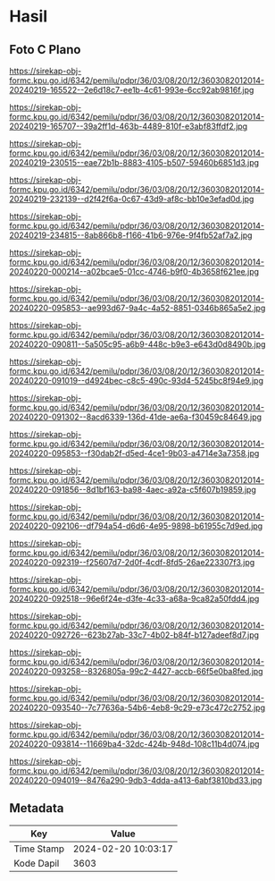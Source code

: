 # Hasil

## Foto C Plano

https://sirekap-obj-formc.kpu.go.id/6342/pemilu/pdpr/36/03/08/20/12/3603082012014-20240219-165522--2e6d18c7-ee1b-4c61-993e-6cc92ab9816f.jpg

https://sirekap-obj-formc.kpu.go.id/6342/pemilu/pdpr/36/03/08/20/12/3603082012014-20240219-165707--39a2ff1d-463b-4489-810f-e3abf83ffdf2.jpg

https://sirekap-obj-formc.kpu.go.id/6342/pemilu/pdpr/36/03/08/20/12/3603082012014-20240219-230515--eae72b1b-8883-4105-b507-59460b6851d3.jpg

https://sirekap-obj-formc.kpu.go.id/6342/pemilu/pdpr/36/03/08/20/12/3603082012014-20240219-232139--d2f42f6a-0c67-43d9-af8c-bb10e3efad0d.jpg

https://sirekap-obj-formc.kpu.go.id/6342/pemilu/pdpr/36/03/08/20/12/3603082012014-20240219-234815--8ab866b8-f166-41b6-976e-9f4fb52af7a2.jpg

https://sirekap-obj-formc.kpu.go.id/6342/pemilu/pdpr/36/03/08/20/12/3603082012014-20240220-000214--a02bcae5-01cc-4746-b9f0-4b3658f621ee.jpg

https://sirekap-obj-formc.kpu.go.id/6342/pemilu/pdpr/36/03/08/20/12/3603082012014-20240220-095853--ae993d67-9a4c-4a52-8851-0346b865a5e2.jpg

https://sirekap-obj-formc.kpu.go.id/6342/pemilu/pdpr/36/03/08/20/12/3603082012014-20240220-090811--5a505c95-a6b9-448c-b9e3-e643d0d8490b.jpg

https://sirekap-obj-formc.kpu.go.id/6342/pemilu/pdpr/36/03/08/20/12/3603082012014-20240220-091019--d4924bec-c8c5-490c-93d4-5245bc8f94e9.jpg

https://sirekap-obj-formc.kpu.go.id/6342/pemilu/pdpr/36/03/08/20/12/3603082012014-20240220-091302--8acd6339-136d-41de-ae6a-f30459c84649.jpg

https://sirekap-obj-formc.kpu.go.id/6342/pemilu/pdpr/36/03/08/20/12/3603082012014-20240220-095853--f30dab2f-d5ed-4ce1-9b03-a4714e3a7358.jpg

https://sirekap-obj-formc.kpu.go.id/6342/pemilu/pdpr/36/03/08/20/12/3603082012014-20240220-091856--8d1bf163-ba98-4aec-a92a-c5f607b19859.jpg

https://sirekap-obj-formc.kpu.go.id/6342/pemilu/pdpr/36/03/08/20/12/3603082012014-20240220-092106--df794a54-d6d6-4e95-9898-b61955c7d9ed.jpg

https://sirekap-obj-formc.kpu.go.id/6342/pemilu/pdpr/36/03/08/20/12/3603082012014-20240220-092319--f25607d7-2d0f-4cdf-8fd5-26ae223307f3.jpg

https://sirekap-obj-formc.kpu.go.id/6342/pemilu/pdpr/36/03/08/20/12/3603082012014-20240220-092518--96e6f24e-d3fe-4c33-a68a-9ca82a50fdd4.jpg

https://sirekap-obj-formc.kpu.go.id/6342/pemilu/pdpr/36/03/08/20/12/3603082012014-20240220-092726--623b27ab-33c7-4b02-b84f-b127adeef8d7.jpg

https://sirekap-obj-formc.kpu.go.id/6342/pemilu/pdpr/36/03/08/20/12/3603082012014-20240220-093258--8326805a-99c2-4427-accb-66f5e0ba8fed.jpg

https://sirekap-obj-formc.kpu.go.id/6342/pemilu/pdpr/36/03/08/20/12/3603082012014-20240220-093540--7c77636a-54b6-4eb8-9c29-e73c472c2752.jpg

https://sirekap-obj-formc.kpu.go.id/6342/pemilu/pdpr/36/03/08/20/12/3603082012014-20240220-093814--11669ba4-32dc-424b-948d-108c11b4d074.jpg

https://sirekap-obj-formc.kpu.go.id/6342/pemilu/pdpr/36/03/08/20/12/3603082012014-20240220-094019--8476a290-9db3-4dda-a413-6abf3810bd33.jpg


## Metadata

| Key        | Value               |
| ---------- | ------------------- |
| Time Stamp | 2024-02-20 10:03:17 |
| Kode Dapil | 3603                |



